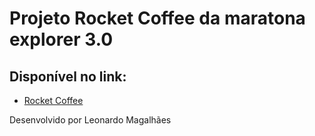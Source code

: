 <h1>Projeto Rocket Coffee da maratona explorer 3.0</h1>

<h2> Disponível no link: </h2>

- [Rocket Coffee](https://peppy-lamington-6a8d6e.netlify.app/)

<p>Desenvolvido por Leonardo Magalhães</p>

